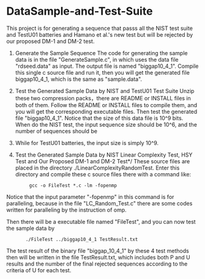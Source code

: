 # DataSample-and-Test-Suite
This project is for generating a sequence that passs all the NIST test suite and TestU01 batteries and Hamano et al.'s new test 
but will be rejected by our proposed DM-1 and DM-2 test.

1. Generate the Sample Sequence 
The code for generating the sample data is in the file "GenerateSample.c", in which uses the data file "rdseed.data" as input. The 
output file is named "biggap10_4_1". Compile this single c source file and run it, then you will get the generated file biggap10_4_1,
which is the same as "sample.data".

2. Test the Generated Sample Data by NIST and TestU01 Test Suite
Unzip these two compression packs，there are README or INSTALL files in both of them. Follow the README or INSTALL files to compile them,
and you will get the corresponding executable files. Then test the generated file "biggap10_4_1". Notice that the size of this data file is
10^9 bits. When do the NIST test, the input sequence size should be 10^6, and the number of sequences should be 
1000. While for TestU01 batteries, the input size is simply 10^9.

3. Test the Generated Sample Data by NIST Linear Complexity Test, HSY Test and Our Proposed DM-1 and DM-2 Test*/
These source files are placed in the directory ./LinearComplexityRandomTest. Enter this directory and compile these c source files there with a command like:

            gcc -o FileTest *.c -lm -fopenmp 
Notice that the input parameter "-fopenmp" in this command is for paralleling, because in the file "LC_Random_Test.c" there are some codes
written for paralleling by the instruction of omp.       

Then there will be a executable file named "FileTest", and you can now test the sample data by
           
           ./FileTest ../biggap10_4_1 TestResult.txt
The test result of the binary file "biggap_10_4_1" by these 4 test methods then will be written in the file TestResult.txt, which includes both P and U results and the number of the final rejected sequences according to the criteria of U for each test.
